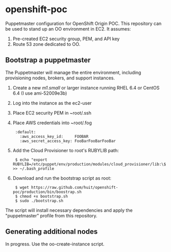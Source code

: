 openshift-poc
=============

Puppetmaster configuration for OpenShift Origin POC.  This repository can be used to stand up an OO environment in EC2.  It assumes:

1. Pre-created EC2 security group, PEM, and API key
2. Route 53 zone dedicated to OO.

Bootstrap a puppetmaster
------------------------
The Puppetmaster will manage the entire environment, including provisioning nodes, brokers, and support instances.

1. Create a new *m1.small* or larger instance running RHEL 6.4 or CentOS 6.4 (I use ami-52009e3b)
2. Log into the instance as the ec2-user
3. Place EC2 security PEM in ~root/.ssh
4. Place AWS credentials into ~root/.fog

        :default:
          :aws_access_key_id:     FOOBAR
          :aws_secret_access_key: FooBarFooBarFooBar

5. Add the Cloud Provisioner to root's RUBYLIB path:

        $ echo "export RUBYLIB=/etc/puppet/env/production/modules/cloud_provisioner/lib:\$RUBYLIB" >> ~/.bash_profile

6. Download and run the bootstrap script as root:

        $ wget https://raw.github.com/huit/openshift-poc/production/bin/boostrap.sh
        $ chmod +x bootstrap.sh
        $ sudo ./bootstrap.sh
        
The script will install necessary dependencies and apply the "puppetmaster" profile from this repository.

Generating additional nodes
---------------------------
In progress.  Use the oo-create-instance script.
